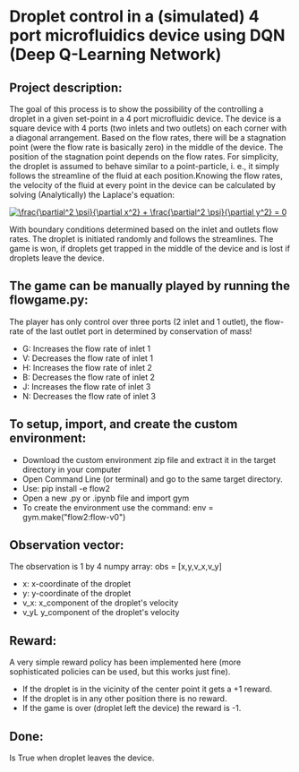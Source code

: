 # Droplet control in a (simulated) 4 port microfluidics device using DQN (Deep Q-Learning Network)

## Project description:
The goal of this process is to show the possibility of the controlling a droplet in a given set-point in a 4 port microfluidic device. The device is a square device with 4 ports (two inlets and two outlets) on each corner with a diagonal arrangement. Based on the flow rates, there will be a stagnation point (were the flow rate is basically zero) in the middle of the device. The position of the stagnation point depends on the flow rates.
For simplicity, the droplet is assumed to behave similar to a point-particle, i. e., it simply follows the streamline of the fluid at each position.Knowing the flow rates, the velocity of the fluid at every point in the device can be calculated by solving (Analytically) the Laplace's equation:

<a href="https://www.codecogs.com/eqnedit.php?latex=\frac{\partial^2&space;\psi}{\partial&space;x^2}&space;&plus;&space;\frac{\partial^2&space;\psi}{\partial&space;y^2}&space;=&space;0" target="_blank"><img src="https://latex.codecogs.com/gif.latex?\frac{\partial^2&space;\psi}{\partial&space;x^2}&space;&plus;&space;\frac{\partial^2&space;\psi}{\partial&space;y^2}&space;=&space;0" title="\frac{\partial^2 \psi}{\partial x^2} + \frac{\partial^2 \psi}{\partial y^2} = 0" /></a>

With boundary conditions determined based on the inlet and outlets flow rates.
The droplet is initiated randomly and follows the streamlines. The game is won, if droplets get trapped in the middle of the device and is lost if droplets leave the device.




## The game can be manually played by running the flowgame.py:
The player has only control over three ports (2 inlet and 1 outlet), the flow-rate of the last outlet port in determined by conservation of mass!
* G: Increases the flow rate of inlet 1
* V: Decreases the flow rate of inlet 1
* H: Increases the flow rate of inlet 2
* B: Decreases the flow rate of inlet 2
* J: Increases the flow rate of inlet 3
* N: Decreases the flow rate of inlet 3




## To setup, import, and create the custom environment:
* Download the custom environment zip file and extract it in the target directory in your computer
* Open Command Line (or terminal) and go to the same target directory.
* Use: pip install -e flow2
* Open a new .py or .ipynb file and import gym
* To create the environment use the command: env = gym.make("flow2:flow-v0")

## Observation vector:
The observation is 1 by 4 numpy array: obs = [x,y,v_x,v_y] 
* x: x-coordinate of the droplet
* y: y-coordinate of the droplet
* v_x: x_component of the droplet's velocity
* v_yL y_component of the droplet's velocity

## Reward:
A very simple reward policy has been implemented here (more sophisticated policies can be used, but this works just fine). 
* If the droplet is in the vicinity of the center point it gets a +1 reward.
* If the droplet is in any other position there is no reward.
* If the game is over (droplet left the device) the reward is -1.

## Done:
Is True when droplet leaves the device.


